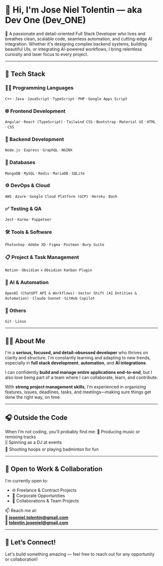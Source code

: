 # 👋 Hi, I'm Jose Niel Tolentin — aka Dev One (Dev_ONE)

🎯 A passionate and detail-oriented Full Stack Developer who lives and breathes clean, scalable code, seamless automation, and cutting-edge AI integration. Whether it's designing complex backend systems, building beautiful UIs, or integrating AI-powered workflows, I bring relentless curiosity and laser focus to every project.

---

## 🚀 Tech Stack

### 👨‍💻 Programming Languages
`C++` · `Java` · `JavaScript` · `TypeScript` · `PHP` · `Google Apps Script`

### 🌐 Frontend Development
`Angular` · `React (TypeScript)` · `Tailwind CSS` · `Bootstrap` · `Material UI` · `HTML` · `CSS`

### 🧠 Backend Development
`Node.js` · `Express` · `GraphQL` · `NGINX`

### 💾 Databases
`MongoDB` · `MySQL` · `Redis` · `MariaDB` · `SQLite`

### ⚙️ DevOps & Cloud
`AWS` · `Azure` · `Google Cloud Platform (GCP)` · `Heroku` · `Bash`

### ✅ Testing & QA
`Jest` · `Karma` · `Puppeteer`

### 🛠️ Tools & Software
`Photoshop` · `Adobe XD` · `Figma` · `Postman` · `Burp Suite`

### 📋 Project & Task Management
`Notion` · `Obsidian` + `Obsidian Kanban Plugin`

### 🤖 AI & Automation
`OpenAI (ChatGPT API & Workflows)` · `Vector Shift (AI Entities & Automation)` · `Claude Sonnet` · `GitHub Copilot`

### 🐧 Others
`Git` · `Linux`

---

## 👨‍💼 About Me

I'm a **serious, focused, and detail-obsessed developer** who thrives on clarity and structure. I'm constantly learning and adapting to new trends, especially in **full stack development**, **automation**, and **AI integrations**. 

I can confidently **build and manage entire applications end-to-end**, but I also love being part of a team where I can collaborate, learn, and contribute.

With **strong project management skills**, I’m experienced in organizing features, issues, deadlines, tasks, and meetings—making sure things get done the right way, on time.

---

## 🎧 Outside the Code

When I’m not coding, you’ll probably find me:
🎵 Producing music or remixing tracks  
🎚️ Spinning as a DJ at events  
🏀 Shooting hoops or playing badminton for fun

---

## 🤝 Open to Work & Collaboration

I'm currently open to:
- 🌐 Freelance & Contract Projects  
- 🏢 Corporate Opportunities  
- 🤝 Collaborations & Team Projects

📫 Reach me at:  
**📧 joseniel.tolentin@gmail.com**  
**📧 tolentin.joseniel@gmail.com**

---

## 📌 Let’s Connect!

Let's build something amazing — feel free to reach out for any opportunity or collaboration!

